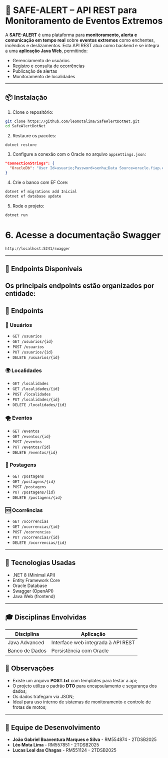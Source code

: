 # 🚨 SAFE-ALERT – API REST para Monitoramento de Eventos Extremos

A **SAFE-ALERT** é uma plataforma para **monitoramento, alerta e comunicação em tempo real** sobre **eventos extremos** como enchentes, incêndios e deslizamentos. Esta API REST atua como backend e se integra a uma **aplicação Java Web**, permitindo:

- Gerenciamento de usuários
- Registro e consulta de ocorrências
- Publicação de alertas
- Monitoramento de localidades

---

## 📦 Instalação

1. Clone o repositório:

```bash
git clone https://github.com/leomotalima/SafeAlertDotNet.git
cd SafeAlertDotNet
```

2. Restaure os pacotes:

```bash
dotnet restore
```

3. Configure a conexão com o Oracle no arquivo `appsettings.json`:

```json
"ConnectionStrings": {
  "OracleDb": "User Id=usuario;Password=senha;Data Source=oracle.fiap.com.br:1521/orcl"
}
```

4. Crie o banco com EF Core:

```bash
dotnet ef migrations add Inicial
dotnet ef database update
```

5. Rode o projeto:

```bash
dotnet run
```

# 6. Acesse a documentação Swagger
```txt
http://localhost:5241/swagger
```

---


## 📂 Endpoints Disponíveis

Os principais endpoints estão organizados por entidade:
---

## 📂 Endpoints

### 👤 Usuários

- `GET /usuarios`
- `GET /usuarios/{id}`
- `POST /usuarios`
- `PUT /usuarios/{id}`
- `DELETE /usuarios/{id}`

### 🌍 Localidades

- `GET /localidades`
- `GET /localidades/{id}`
- `POST /localidades`
- `PUT /localidades/{id}`
- `DELETE /localidades/{id}`

### 🌪️ Eventos

- `GET /eventos`
- `GET /eventos/{id}`
- `POST /eventos`
- `PUT /eventos/{id}`
- `DELETE /eventos/{id}`

### 📢 Postagens

- `GET /postagens`
- `GET /postagens/{id}`
- `POST /postagens`
- `PUT /postagens/{id}`
- `DELETE /postagens/{id}`

### 🆘 Ocorrências

- `GET /ocorrencias`
- `GET /ocorrencias/{id}`
- `POST /ocorrencias`
- `PUT /ocorrencias/{id}`
- `DELETE /ocorrencias/{id}`

---

## 🧪 Tecnologias Usadas

- .NET 8 (Minimal API)
- Entity Framework Core
- Oracle Database
- Swagger (OpenAPI)
- Java Web (frontend)

---

## 🎓 Disciplinas Envolvidas

| Disciplina        | Aplicação                                                                 |
|-------------------|---------------------------------------------------------------------------|
| Java Advanced     | Interface web integrada à API REST                                        |
| Banco de Dados    | Persistência com Oracle                                                   |

## 📌 Observações

* Existe um arquivo **POST.txt** com templates para testar a api;
* O projeto utiliza o padrão **DTO** para encapsulamento e segurança dos dados;
* Os dados trafegam via JSON;
* Ideal para uso interno de sistemas de monitoramento e controle de frotas de motos;

---


## 👥 Equipe de Desenvolvimento

- **João Gabriel Boaventura Marques e Silva** - RM554874 - 2TDSB2025
- **Léo Mota Lima** - RM557851 - 2TDSB2025
- **Lucas Leal das Chagas** - RM551124 - 2TDSB2025
